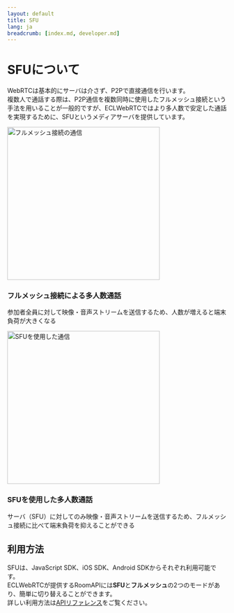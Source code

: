```yaml
---
layout: default
title: SFU
lang: ja
breadcrumb: [index.md, developer.md]
---
```


# SFUについて

WebRTCは基本的にサーバは介さず、P2Pで直接通信を行います。  
複数人で通話する際は、P2P通信を複数同時に使用したフルメッシュ接続という手法を用いることが一般的ですが、ECLWebRTCではより多人数で安定した通話を実現するために、SFUというメディアサーバを提供しています。


<div class="row">
    <div class="col-sm-6">
        <div class="card">
            <img src='{{ site.rootdir[page.lang] }}images/fullmesh.png' id='fullmesh.png' width='350' alt='フルメッシュ接続の通信'>
            <div class="card-body">
                <h3 class="card-title">フルメッシュ接続による多人数通話</h3>
                <p class="card-text">参加者全員に対して映像・音声ストリームを送信するため、人数が増えると端末負荷が大きくなる</p>
            </div>
        </div>
    </div>
    <div class="col-sm-6">
        <div class="card">
            <img src='{{ site.rootdir[page.lang] }}images/sfu.png' id='sfu_img' width='350' alt='SFUを使用した通信'>
            <div class="card-body">
                <h3 class="card-title">SFUを使用した多人数通話</h3>
                <p class="card-text">サーバ（SFU）に対してのみ映像・音声ストリームを送信するため、フルメッシュ接続に比べて端末負荷を抑えることができる</p>
            </div>
        </div>
    </div>    
</div>


## 利用方法

SFUは、JavaScript SDK、iOS SDK、Android SDKからそれぞれ利用可能です。  
ECLWebRTCが提供するRoomAPIには<b>SFU</b>と<b>フルメッシュ</b>の2つのモードがあり、簡単に切り替えることができます。  
詳しい利用方法は[APIリファレンス](./sfu.htmk)をご覧ください。


